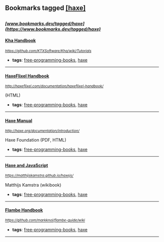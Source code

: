 ## Bookmarks tagged [[haxe]](https://www.bookmarks.dev?q=[haxe])

_<sup><sup>[www.bookmarks.dev/tagged/haxe](https://www.bookmarks.dev/tagged/haxe)</sup></sup>_
---
#### [Kha Handbook](https://github.com/KTXSoftware/Kha/wiki/Tutorials)
_<sup>https://github.com/KTXSoftware/Kha/wiki/Tutorials</sup>_

* **tags**: [free-programming-books](../tagged/free-programming-books.md), [haxe](../tagged/haxe.md)
---
#### [HaxeFlixel Handbook](http://haxeflixel.com/documentation/haxeflixel-handbook/)
_<sup>http://haxeflixel.com/documentation/haxeflixel-handbook/</sup>_

(HTML)
* **tags**: [free-programming-books](../tagged/free-programming-books.md), [haxe](../tagged/haxe.md)
---
#### [Haxe Manual](http://haxe.org/documentation/introduction/)
_<sup>http://haxe.org/documentation/introduction/</sup>_

Haxe Foundation (PDF, HTML)
* **tags**: [free-programming-books](../tagged/free-programming-books.md), [haxe](../tagged/haxe.md)
---
#### [Haxe and JavaScript](https://matthijskamstra.github.io/haxejs/)
_<sup>https://matthijskamstra.github.io/haxejs/</sup>_

Matthijs Kamstra (wikibook)
* **tags**: [free-programming-books](../tagged/free-programming-books.md), [haxe](../tagged/haxe.md)
---
#### [Flambe Handbook](https://github.com/markknol/flambe-guide/wiki)
_<sup>https://github.com/markknol/flambe-guide/wiki</sup>_

* **tags**: [free-programming-books](../tagged/free-programming-books.md), [haxe](../tagged/haxe.md)
---
